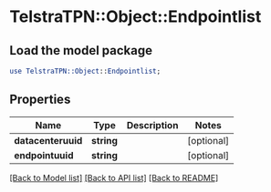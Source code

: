 # TelstraTPN::Object::Endpointlist

## Load the model package
```perl
use TelstraTPN::Object::Endpointlist;
```

## Properties
Name | Type | Description | Notes
------------ | ------------- | ------------- | -------------
**datacenteruuid** | **string** |  | [optional] 
**endpointuuid** | **string** |  | [optional] 

[[Back to Model list]](../README.md#documentation-for-models) [[Back to API list]](../README.md#documentation-for-api-endpoints) [[Back to README]](../README.md)


